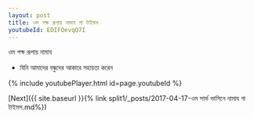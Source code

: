 ```yaml
---
layout: post
title: ওম পক্ষ রূপায় নামায গা টাইমস
youtubeId: EDIFOevqQ7I
---
```

 
 
 ওম পক্ষ রূপায় নামায  
 
 -  যিনি আমাদের বন্ধুদের আকারে সহায়তা করেন 
 
  
 
  
 
 
 
 
 
 


{% include youtubePlayer.html id=page.youtubeId %}
 
[Next]({{ site.baseurl }}{% link  split1/_posts/2017-04-17-ওম সার্ভ ভাসিনে নামায গা টাইমস.md%})
 
